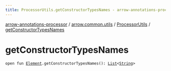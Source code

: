 ```yaml
---
title: ProcessorUtils.getConstructorTypesNames - arrow-annotations-processor
---
```


[arrow-annotations-processor](../../index.html) / [arrow.common.utils](../index.html) / [ProcessorUtils](index.html) / [getConstructorTypesNames](./get-constructor-types-names.html)

# getConstructorTypesNames

`open fun `[`Element`](http://docs.oracle.com/javase/6/docs/api/javax/lang/model/element/Element.html)`.getConstructorTypesNames(): `[`List`](https://kotlinlang.org/api/latest/jvm/stdlib/kotlin.collections/-list/index.html)`<`[`String`](https://kotlinlang.org/api/latest/jvm/stdlib/kotlin/-string/index.html)`>`